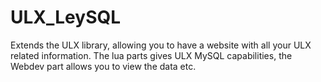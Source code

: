 # ULX_LeySQL
 Extends the ULX library, allowing you to have a website with all your ULX related information. The lua parts gives ULX MySQL capabilities, the Webdev part allows you to view the data etc.

